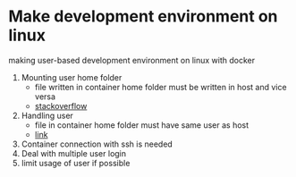 # Make development environment on linux

making user-based development environment on linux with docker

1. Mounting user home folder
    - file written in container home folder must be written in host and vice versa
    - [stackoverflow](https://stackoverflow.com/a/47272481)
2. Handling user
    - file in container home folder must have same user as host
    - [link](https://denibertovic.com/posts/handling-permissions-with-docker-volumes/)
3. Container connection with ssh is needed
4. Deal with multiple user login
5. limit usage of user if possible